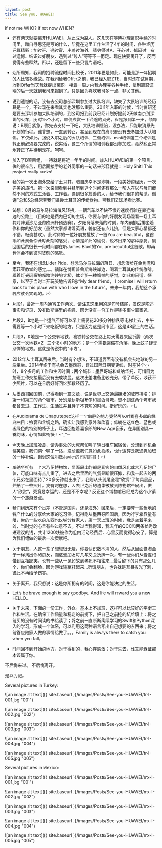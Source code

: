```yaml
---
layout: post
title: See you, HUAWEI!
---
```


if not me WHO? if not now WHEN?

* 还有两天就要离开HUAWEI，从此成为路人。这几天在等待办理离职手续的时间里，暗自寻思还是写的什么，毕竟在这里工作生活了4年的时间，各种经历还算精彩：加过班、通过宵、出差过海外、绩效得过A、开心过、郁闷过、有过遗憾、结识过好朋友、遇到过“贱人”等等不一而足。现在快要离开了，反而觉得有些释然，所以，还是留下一些只言片语吧。

* 众所周知，我司的招聘流程时间比较长，2011年更是如此，可能是那一年招聘的人比较多缘故。在我司给我Offer之前，我已经入职ZTE，当时还在试用期，收到Offer当天我就提出离职。接着一周之内我办理完各种手续，拿到离职证明的后一天就到我司来报到了。只是因为喜欢我司多一点，非关其他。

* 说到遗憾的话，没有去公司总部深圳参加过大队培训，缺失了大队培训的经历算是一个，不过现在来看其实也没那么重要。2011年入职的时候，当时南研还是要去深圳参加大队培训的，到公司报到前我已经计划好提前2天做南京到深圳的火车，历时25个小时，顺便欣赏一下沿途的风光。但是报到第一天，领导说：B项目紧急，你先去支持一下吧，大队培训缓陪，没办法，只能取消原先计划的行程。谁曾想，一直到转正，甚至到现在的离职都没有去参加过大队培训。不仅如此，据说入职之后的大队培训、三营培训、mini培训这三个培训是转正前必须要完成的，说实话，这三个所谓的培训我都没参加过，竟然也正常地转正了并待到现在。呵呵。

* 加入了B项目组，一待就是将近一年半的时间。加入HUAWEI的第一个项目，做的很辛苦，用后面接手的老外同事的一句话来形容就是： Holy Shit! This project really sucks!

* 我的第一次出海外交给了土耳其，暗自庆幸不是沙特。一段美妙的经历，一次完美的旅行。第一次亲眼看到并经历到这个时间还有那么一帮人在以与我们截然不同的方式生活着、工作着。遇到很多友善的人，给予我们很多的帮助。谢谢F总和S总经常带我们品尝土耳其的传统食物、带我们去球场看比赛。

* 试想：8月的马尔马拉海海风轻拂，一辆汽车以不快不慢的速度行驶在靠近海边的公路上（目的地是费内巴切的主场，你要与你的好朋友现场观看一场土耳其对阵爱沙尼亚的欧洲杯预选赛），夕阳尚落未落的时刻，车内前排后排坐着你和你的好朋友（虽然大家都讲着英语，貌似还有点儿挤，但是大家心情都还不错，畅谈甚欢），此时你的一位好朋友播放了一首You are beautiful，这首歌如此契合你此时此刻的感受，心情是如此的愉悦，说不出来的那种感觉。刚回国后的很长一段时间都在听James Blunt的You are beautiful这首歌，却再也体会不到彼时彼刻的感觉。

* 至今，我还在想念Lider Pide、想念马尔马拉海的落日、想念漫步在金角湾和索菲亚教堂的感觉。。。徜徉在博斯普鲁斯海峡岸边，喝着土耳其的传统咖啡，看着灯光闪耀的横跨海峡的大桥，体会那一种慵懒的感觉，如此的闲适、惬意，以至于当时半开玩笑地告诉F总“My dear friend， I promise I will return back to this place with who I love in the future”。未来一年内，我想这个承若应该会实现的。:-)

* 片段1，最近一周内通宵工作两次。请注意这里用的是句号结尾，仅仅是陈述事实和记录，没有歇斯底里的抱怨，因为没有一份工作是钱多事少离家近。

* 片段2，B地是一个运气不好可以早上需要花20多分钟排队等电梯上去，中午需要等一个小时下来吃饭的地方。只是因为这是闹市区，这是48层上的生活。

* 片段3，D地是一个公交转地铁，地铁转公交在路上每天需要来回折腾（两次公交一次地铁×2）三个多小时的地方；是一个需要蜷缩在角落，晚上蚊子肆无忌惮的地方。这就是传说中的“甲方”。

* 2012年从土耳其回来后，当时有个想法，不知道后面有没有机会去地球的另一端坐坐。2014年终于有机会去墨西哥，跨过国际日期变更线，时差14个小时，8个多月的工作和生活时间；两个城市：墨西哥城和瓜纳华托，可惜因为加班工作交接最后没有去成坎昆。这次出差准备比较充分，带了单反，收获不少照片，可以在日后好好回忆那段经历了。

* 从墨西哥回国前，记得看到一篇文章，说是世界上交通最拥堵的城市排名：排第一和第二的两个城市，分别是伊斯坦布尔和墨西哥城，想不到这两个城市我都曾去过、工作过、生活过并且待了不算短的时间。挺好玩的。:-)。

* 在Audiorama de Chapultepec这样一个幽静的地方竟然可以听到喜多郎的经典曲目：飨宴和丝绸之路，确实让我感到意外和欣喜；仰躺在这红色、蓝色或者绿色的特别的椅子上，耳边回旋着喜多郎的New Age音乐，在异国别具一番韵味，心情如此畅快！~^_^~

* 今天晚上加班凌晨，请办事处的大叔帮忙叫了辆出租车回宿舍，没想到司机会讲英语，我们俩个聊了一路，没想但我们竟如此投缘，也许这算是我通宵加班的一种补偿。谢谢这位叫做Javier的司机哥哥！:-)

* 瓜纳华托有一个木乃伊博物馆，里面展出的都是真实的自然风化成木乃伊的尸体，可能口味有点儿重了。进去之后里面的气氛果断很压抑，和我一起去的两个兄弟在里面待了20多分钟就出来了，我则从头到尾全程“欣赏”了每具展品，并拍了一些照片。我有时在想，人去世之后的遗体被放到博物馆中展出，供人“欣赏”，究竟是幸运的，还是不不幸呢？反正这个博物馆已经成为这个小镇的一个旅游景点。

* 我们组历来有个出差（不管是国内，还是海外）回来后，一定要带一些当地的特产什么的分享给大家的吃习俗。记得刚从墨西哥回国后，因为行李箱容量有限，带的一些吃的东西也仅够分给家人，第一天上班的时候，我是空着手来的，当时觉的心里有些过意不去。不过当我得知，我去年的QCC和两条优秀改进建议的钱，共计1200块被作为组内活动经费后，心里反而觉得心安了，算是为我们组做的最后一次贡献吧。

* 关于朋友，人这一辈子想想很无趣，你要认识数不清的人，然后从里面像淘金子一样淘出你的朋友，而这些朋友每几年又会洗牌一次，有一些你们从惺惺相惜到互相鄙夷，也有一些从一见如故到老死不相往来…最后留下的只有那么几个，你们会翻脸、因为游戏输赢打起来…所谓朋友，也许就是互相拔光了刺，彼此不再给予伤害。

* 关于离开，我只想说：这是你所拥有的时间，这是你能决定的生活。

* Let’s be brave enough to say goodbye. And life will reward you a new HELLO…

* 关于未来，下面的一份工作，外企。基本上不加班，这样可以比较好的平衡工作和生活。在确保工作质量和稳定的前提下，把自己之前挖的坑给填上：将之前买的没有时间读的书给读了；将之前一直断断续续学习的Swift和Python深入的学习，形成一个体系，可以利用这两种语言写出自己想要的东西来；将之前答应陪家人做的事情给做了。。。Family is always there to catch you when you fall。

* 时间回不到开始的地方，对于得到的，我心存感激；对于失去，谁又能保证那本该属于你。

不后悔来过。
不后悔离开。

是以为记。

Several pictures in Turkey: 

![an image alt text]({{ site.baseurl }}/images/Posts/See-you-HUAWEI/tr-I-001.jpg "001")

![an image alt text]({{ site.baseurl }}/images/Posts/See-you-HUAWEI/tr-I-002.jpg "002")

![an image alt text]({{ site.baseurl }}/images/Posts/See-you-HUAWEI/tr-I-003.jpg "003")

![an image alt text]({{ site.baseurl }}/images/Posts/See-you-HUAWEI/tr-I-004.jpg "004")

![an image alt text]({{ site.baseurl }}/images/Posts/See-you-HUAWEI/tr-I-005.jpg "005")


Several pictures in Mexico: 

![an image alt text]({{ site.baseurl }}/images/Posts/See-you-HUAWEI/mx-I-001.jpg "001")

![an image alt text]({{ site.baseurl }}/images/Posts/See-you-HUAWEI/mx-I-002.jpg "002")

![an image alt text]({{ site.baseurl }}/images/Posts/See-you-HUAWEI/mx-I-003.jpg "003")

![an image alt text]({{ site.baseurl }}/images/Posts/See-you-HUAWEI/mx-I-004.jpg "004")

![an image alt text]({{ site.baseurl }}/images/Posts/See-you-HUAWEI/mx-I-005.jpg "005")